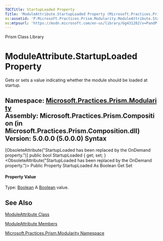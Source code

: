 ```yaml
---
TOCTitle: StartupLoaded Property
Title: 'ModuleAttribute.StartupLoaded Property (Microsoft.Practices.Prism.Modularity)'
ms:assetid: 'P:Microsoft.Practices.Prism.Modularity.ModuleAttribute.StartupLoaded'
ms:mtpsurl: 'https://msdn.microsoft.com/en-us/library/Gg431282(v=PandP.50)'
---
```


Prism Class Library

ModuleAttribute.StartupLoaded Property
==========================================

Gets or sets a value indicating whether the module should be loaded at startup.

**Namespace:** [Microsoft.Practices.Prism.Modularity](https://msdn.microsoft.com/n:microsoft.practices.prism.modularity)
**Assembly:** Microsoft.Practices.Prism.Composition (in Microsoft.Practices.Prism.Composition.dll) Version: 5.0.0.0 (5.0.0.0)
Syntax
------

<span id="syntaxToggle"></span>[ObsoleteAttribute("StartupLoaded has been replaced by the OnDemand property.")\] public bool StartupLoaded { get; set; }&lt;ObsoleteAttribute("StartupLoaded has been replaced by the OnDemand property.")&gt; Public Property StartupLoaded As Boolean Get Set
#### Property Value

Type: [Boolean](http://msdn2.microsoft.com/en-us/library/a28wyd50)
A [Boolean](http://msdn2.microsoft.com/en-us/library/a28wyd50) value.

See Also
--------

<span id="seeAlsoToggle"></span>
[ModuleAttribute Class](https://msdn.microsoft.com/t:microsoft.practices.prism.modularity.moduleattribute)

[ModuleAttribute Members](https://msdn.microsoft.com/allmembers.t:microsoft.practices.prism.modularity.moduleattribute)

[Microsoft.Practices.Prism.Modularity Namespace](https://msdn.microsoft.com/n:microsoft.practices.prism.modularity)
